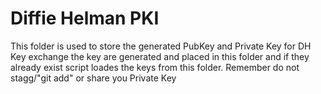 # Diffie Helman PKI
This folder is used to store the generated PubKey and Private Key for DH Key exchange
the key are generated and placed in this folder and if they already exist script loades
the keys from this folder. Remember do not stagg/"git add" or share you Private Key